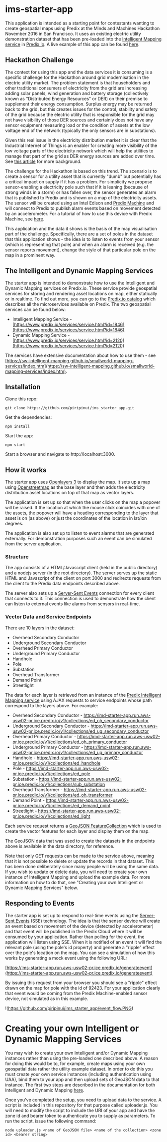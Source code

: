 # ims-starter-app

This application is intended as a starting point for contestants wanting to create geospatial maps using Predix at the Minds and Machines Hackathon November 2016 in San Francisco. It uses an existing electric utility demonstration dataset that has been pre-loaded into the [Intelligent Mapping service](https://www.predix.io/services/service.html?id=1846) in [Predix.io](https://www.predix.io/). A live example of this app can be found [here](https://ims-starter-app.run.aws-usw02-pr.ice.predix.io/).

## Hackathon Challenge

The context for using this app and the data services it is consuming is a specific challenge for the Hackathon around grid modernisation in the electric utility market. The problem statement is that householders and other traditional consumers of electricity from the grid are increasing adding solar panels, wind generation and battery storage (collectively known as "Distributed Energy Resources" or DER) on their premise to supplement their energy consumption. Surplus energy may be returned back to the grid, but this creates issues for the control, stability and safety of the grid because the electric utility that is responsible for the grid may not have visibility of those DER sources and certainly does not have any sensor equipment measuring load or the condition of assets at the low voltage end of the network (typically the only sensors are in substations).

Given this real issue in the electricity distribution market it is clear that the Industrial Internet of Things is an enabler for creating more visibility of the low voltage parts of the electricity network which will help the utilities to manage that part of the grid as DER energy sources are added over time. See [this article](https://dupress.deloitte.com/dup-us-en/focus/internet-of-things/iot-in-electric-power-industry.html) for more background.

The challenge for the Hackathon is based on this trend. The scenario is to create a sensor for a utility asset that is currently "dumb" but potentially has a critical impact on supply if it has a problem. For simplicity we propose sensor-enabling a electricity pole such that if it is leaning (because of strong winds in a storm) or has fallen over, the sensor generates an alarm that is published to Predix and is shown on a map of the electricity assets. The sensor will be created using an Intel Edison and [Predix Machine](https://www.predix.io/services/service.html?id=1185) and will connect to Predix to publish alarm events based on movement detected by an accelerometer. For a tutorial of how to use this device with Predix Machine, see [here](https://www.predix.io/resources/tutorials/journey.html#1752).

This application and the data it shows is the basis of the map visualisation part of the challenge. Specifically, there are a set of poles in the dataset that this application shows - the idea is to listen to events from your sensor (which is representing that pole) and when an alarm is received (e.g. the sensor reports movement), change the style of that particular pole on the map in a prominent way.

## The Intelligent and Dynamic Mapping Services
The starter app is intended to demonstrate how to use the Intelligent and Dynamic Mapping services on Predix.io. These service provide geospatial services for storing and rendering asset locations on map, either statically or in realtime. To find out more, you can go to the [Predix.io catalog](https://www.predix.io/catalog/services/) which describes all the microservices available on Predix. The two geospatial services can be found below:

* Intelligent Mapping Service - [https://www.predix.io/services/service.html?id=1846](https://www.predix.io/services/service.html?id=1846)
* Dynamic Mapping Service - [https://www.predix.io/services/service.html?id=2120](https://www.predix.io/services/service.html?id=2120)

The services have extensive documentation about how to use them - see [https://sw-intelligent-mapping.github.io/smallworld-mapping-services/index.htm](https://sw-intelligent-mapping.github.io/smallworld-mapping-services/index.htm).

## Installation
Clone this repo:

`git clone https://github.com/piripinui/ims_starter_app.git`

Get the dependencies:

`npm install`

Start the app:

`npm start`

Start a browser and navigate to http://localhost:3000.

## How it works

The starter app uses [Openlayers 3](https://openlayers.org/) to display the map. It sets up a map using [Openstreetmap](https://www.openstreetmap.org) as the base layer and then adds the electricity distribution asset locations on top of that map as vector layers. 

The application is set up so that when the user clicks on the map a popover will be raised. If the location at which the mouse click coincides with one of the assets, the popover will have a heading corresponding to the layer that asset is on (as above) or just the coordinates of the location in lat/lon degrees.

The application is also set up to listen to event alarms that are generated externally. For demonstration purposes such an event can be simulated from the server application.

### Structure
The app consists of a HTML/Javascript client (held in the public directory) and a nodejs server (in the root directory). The server serves up the static HTML and Javascript of the client on port 3000 and redirects requests from the client to the Predix data endpoints described above. 

The server also sets up a [Server-Sent Events](https://developer.mozilla.org/en-US/docs/Web/API/Server-sent_events) connection for every client that connects to it. This connection is used to demonstrate how the client can listen to external events like alarms from sensors in real-time.

### Vector Data and Service Endpoints

There are 10 layers in the dataset:
* Overhead Secondary Conductor
* Underground Secondary Conductor
* Overhead Primary Conductor
* Underground Primary Conductor
* Handhole
* Pole
* Substation
* Overhead Transformer
* Demand Point
* Streetlight

The data for each layer is retrieved from an instance of the [Predix Intelligent Mapping service](https://www.predix.io/services/service.html?id=1846) using AJAX requests to service endpoints whose path correspond to the layers above. For example:

* Overhead Secondary Conductor - https://imd-starter-app.run.aws-usw02-pr.ice.predix.io/v1/collections/ed_oh_secondary_conductor
* Underground Secondary Conductor - https://imd-starter-app.run.aws-usw02-pr.ice.predix.io/v1/collections/ed_ug_secondary_conductor
* Overhead Primary Conductor - https://imd-starter-app.run.aws-usw02-pr.ice.predix.io/v1/collections/ed_oh_primary_conductor
* Underground Primary Conductor - https://imd-starter-app.run.aws-usw02-pr.ice.predix.io/v1/collections/ed_ug_primary_conductor
* Handhole - https://imd-starter-app.run.aws-usw02-pr.ice.predix.io/v1/collections/ed_handhole
* Pole - https://imd-starter-app.run.aws-usw02-pr.ice.predix.io/v1/collections/ed_pole
* Substation - https://imd-starter-app.run.aws-usw02-pr.ice.predix.io/v1/collections/sub_substation
* Overhead Transformer - https://imd-starter-app.run.aws-usw02-pr.ice.predix.io/v1/collections/ed_oh_transformer
* Demand Point - https://imd-starter-app.run.aws-usw02-pr.ice.predix.io/v1/collections/ed_demand_point
* Streetlight - https://imd-starter-app.run.aws-usw02-pr.ice.predix.io/v1/collections/ed_light

Each service request returns a [GeoJSON FeatureCollection](http://geojson.org/geojson-spec.html) which is used to create the vector features for each layer and display them on the map.

The GeoJSON data that was used to create the datasets in the endpoints above is available in the data directory, for reference.

Note that only GET requests can be made to the service above, meaning that it is not possible to delete or update the records in that dataset. This has been done deliberately since many people will be using the same data. If you wish to update or delete data, you will need to create your own instance of Intelligent Mapping and upload the example data. For more information on how to do that, see "Creating your own Intelligent or Dynamic Mapping Services" below.

## Responding to Events
The starter app is set up to respond to real-time events using the [Server-Sent Events](https://developer.mozilla.org/en-US/docs/Web/API/Server-sent_events) (SSE) technology. The idea is that the sensor device will create an event based on movement of the device (detected by accelerometer) and that event will be published in the Predix Cloud where it will be consumed by your application. Rather than polling for the event, the application will listen using SSE. When it is notified of an event it will find the relevant pole (using the pole's id property) and generate a "ripple" effect over the pole's location on the map. You can see a simulation of how this works by generating a mock event using the following URL:

[https://ims-starter-app.run.aws-usw02-pr.ice.predix.io/generateevent](https://ims-starter-app.run.aws-usw02-pr.ice.predix.io/generateevent)

By issuing this request from your browser you should see a "ripple" effect drawn on the map for pole with the id of 92423. For your application clearly that event would be coming from the Predix Machine-enabled sensor device, not simulated as in this example.

!(https://github.com/piripinui/ims_starter_app/event_flow.PNG)

# Creating your own Intelligent or Dynamic Mapping Services
You may wish to create your own Intelligent and/or Dynamic Mapping instances rather than using the pre-loaded one described above. A reason for doing this would be to, for example, create maps using your own geospatial data rather the utility example dataset. 
In order to do this you must create your own service instances (including authentication using UAA), bind them to your app and then upload sets of GeoJSON data to that instance. The first two steps are described in the documentation for both Intelligent and Dynamic Mapping [here](https://sw-intelligent-mapping.github.io/smallworld-mapping-services/index.htm#IntelligentMappingServices/ProcessOverview.htm%3FTocPath%3DGetting%2520started%2520with%2520Intelligent%2520Mapping%2520and%2520Dynamic%2520Mapping%2520services%7C_____0).

Once you've completed the setup, you need to upload data to the service. A script is included in this repository for that purpose called uploader.js. You will need to modify the script to include the URI of your app and have the zone id and bearer token to authenticate you to supply as parameters. To run the script, issue the following command:

`node uploader.js <name of GeoJSON file> <name of the collection> <zone id> <bearer string>`
